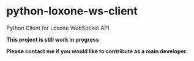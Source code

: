 # python-loxone-ws-client

Python Client for Loxone WebSocket API

**This project is still work in progress**

**Please contact me if you would like to contribute as a main developer.**
